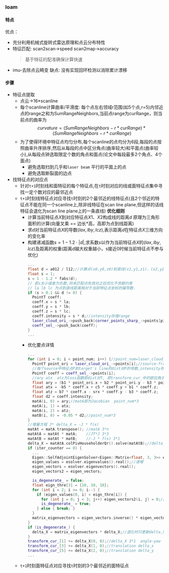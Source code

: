 ### loam
#### 特点
优点：
- 充分利用机械式旋转式雷达原理和点云分布特性
- 特征匹配: scan2scan->speed
         scan2map->accuracy
  >基于特征的配准确保计算快速
- imu-去除点云畸变
缺点: 没有实现回环检测以消除累计漂移
#### 步骤
- 特征点提取
  - 点云->16*scanline
  - 每个scanline计算曲率/平滑度: 每个点左右领域r范围(如5个点,r=5)内邻近点的range之和为SumRangeNeighbors,当前点range为curRange，则当前点的曲率为 
$$
curvature = (SumRangeNeighbors-r*curRange)*(SumRangeNeighbors-r*curRange)
$$
  - 为了使得环境中特征点均匀分布,每个scanline的点均分为6段,每段的点按照曲率升序排序,然后从每段的点中区分角点(曲率较大)和平面点(曲率较小),从每段点钟选取限定个数的角点和面点(论文中每段最多2个角点、4个面点)
    - 避免选取扫到几乎和`laser beam` 平行的平面上的点
    - 避免选取断裂面的边点
- 找特征点的对应点
  - 针对`t+1`时刻线和面特征的每个特征点,在`t`时刻对应的线或面特征点集中寻找一定个数对应的最邻近点
  - `t+1`时刻线特征点对应寻找`t`时刻的2个最邻近的线特征点(且2个邻近的特征点不能在同一个scanline上,除非线特征在scan line plane,但这样的话线特征会退化为scan line plane上的一条直线)
    **优化细则**
    - 计算当前特征点$X$到对应特征点$X1$、$X2$构成线的距离$d$  原理为三角形面积的计算(向量叉乘 == 边长*高，高即为点到线距离)
    - 求$d$对当前特征点$X$的导数$(lax,lby,lcz)$,表示距离$d$在特征点$X$三维方向的变化率
    - 构建递减函数$s=1-1.2\cdot|d|$,求系数$s$以作为当前特征点$X$的$(lax,lby,lcz)$及距离的权重(距离$d$越大权重越小，s接近0时候当前特征点不参与优化)
      ```cpp
      ...
      float d = a012 / l12;//计算点(x0,y0,z0)到直线(x1,y1,z1)、(x2,y2,z2)的距离
      float s = 1; 
      s = 1 - 1.2 * fabs(d); 
      // 若s太小或者为负数,则本匹配点失效对之后优化不贡献约束
      // la lb lc 为点到直线距离相对于当前特征点坐标的偏导数.
      if (s > 0.1 && d != 0) {
        PointT coeff;
        coeff.x = s * la;
        coeff.y = s * lb;
        coeff.z = s * lc;
        coeff.intensity = s * d;//intensity存储range
        laser_cloud_ori_->push_back(corner_points_sharp_->points[pidx]);//添加当前特征点参与优化
        coeff_sel_->push_back(coeff);
      }
      ...
      ```
    - 优化要点详情
      ```cpp
      ...
      for (int i = 0; i < point_num; i++) {//point_num=laser_cloud_ori_->size()
        PointT point_ori = laser_cloud_ori_->points[i];//source-frame-corner中每个特征点
        //每个source中特征点P到target's line的dist对P的导数,intensity存储距离
        PointT coeff = coeff_sel_->points[i];
        //ary atx  atz为loss函数即dist对T, 即transform_cur_中的欧拉角求导
        float ary = (b1 * point_ori.x + b2 * point_ori.y - b3 * point_ori.z + b4) * coeff.x + (b5 * point_ori.x + b6 * point_ori.y - b7 * point_ori.z + b8) * coeff.z;
        float atx = -b5 * coeff.x + c5 * coeff.y + b1 * coeff.z;
        float atz = b7 * coeff.x - srx * coeff.y - b3 * coeff.z;
        float d2 = coeff.intensity;
        matA(i, 0) = ary;//matA即为Jacobian  point_num*3  
        matA(i, 1) = atx;
        matA(i, 2) = atz;
        matB(i, 0) = -0.05 * d2;//point_num*3
      }
      //增量方程 J* delta_X = -J * f(x)
      matAt = matA.transpose(); //matA 3*n
      matAtA = matAt * matA;    //JT*J 3*3
      matAtB = matAt * matB;    //-J * f(x) 3*1
      delta_X = matAtA.colPivHouseholderQr().solve(matAtB);//delta_X 3*1, matAtA*delta_X=matAtB
      if (iter_counter == 0) { 
        ...
        Eigen::SelfAdjointEigenSolver<Eigen::Matrix<float, 3, 3>> esolver(matAtA);
        eigen_values = esolver.eigenvalues().real();//递增
        eigen_vectors = esolver.eigenvectors().real();
        eigen_vectors2 = eigen_vectors;

        is_degenerate_ = false;
        float eign_thre[3] = {10, 10, 10};
        for (int i = 2; i >= 0; i--) {
          if (eigen_values(0, i) < eign_thre[i]) {
            for (int j = 0; j < 3; j++) eigen_vectors2(i, j) = 0;//某方向特征值小于阈值则归0,表示退化
            is_degenerate_ = true;
          } else { break; }
        }
        matrix_eigenvectors = eigen_vectors.inverse() * eigen_vectors2;//单位阵,退化时退化方向值为0
      }
      if (is_degenerate_) { 
        delta_X = matrix_eigenvectors * delta_X;//退化时只更新delta_X中特征值不为0的量,特征值为0的量不更新
      }
      transform_cur_[1] += delta_X(0, 0);//delta_X 3*1  angle-yaw
      transform_cur_[3] += delta_X(1, 0);//translation delta_x
      transform_cur_[5] += delta_X(2, 0);//translation delta_y
      ...
      ```
  - `t+1`时刻面特征点对应寻找`t`时刻的3个最邻近的面特征点
